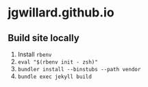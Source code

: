 # jgwillard.github.io

## Build site locally

1. Install `rbenv`
2. `eval "$(rbenv init - zsh)"`
3. `bundler install --binstubs --path vendor`
4. `bundle exec jekyll build`
